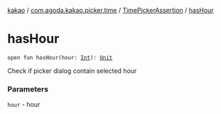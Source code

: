 [kakao](../../index.md) / [com.agoda.kakao.picker.time](../index.md) / [TimePickerAssertion](index.md) / [hasHour](./has-hour.md)

# hasHour

`open fun hasHour(hour: `[`Int`](https://kotlinlang.org/api/latest/jvm/stdlib/kotlin/-int/index.html)`): `[`Unit`](https://kotlinlang.org/api/latest/jvm/stdlib/kotlin/-unit/index.html)

Check if picker dialog contain selected hour

### Parameters

`hour` - hour